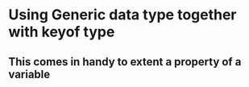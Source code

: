 # Using Generic data type together with keyof type

## This comes in handy to extent a property of a variable 